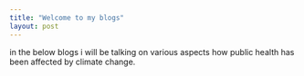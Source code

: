 ```yaml
---
title: "Welcome to my blogs"
layout: post
---
```

in the below blogs i will be talking on various aspects how public health has been affected by climate change.



